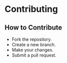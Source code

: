 # Contributing

## How to Contribute

- Fork the repository.
- Create a new branch.
- Make your changes.
- Submit a pull request.
